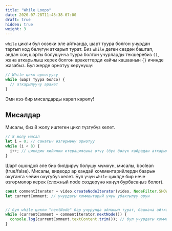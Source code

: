 ```yaml
---
title: "While Loops"
date: 2020-07-28T11:45:38-07:00
draft: true
hidden: true
weight: 3
---
```


`while` цикли бул оозеки эле айтканда, шарт туура болгон учурдан тартып код бөлүгүн аткарып турат. Биз `while` деген сөздөн баштап, андан соң шарты болушунча туура болгон учурларды текшеребиз `()`, жана аткарылыш керек болгон аракеттерди кайчы кашаанын `{}` ичинде жазабыз. Бул жерде орнотуу көрүнүшү:

```javascript
// While цикл орнотуусу
while (шарт туура болсо) {
  // аткарылуучу аракет
}
```

Эми кээ бир мисалдарды карап көрөлү!

## Мисалдар
Мисалы, биз 8 жолу иштеген цикл түзгүбүз келет.

```javascript
// 8 жолу мисал
let i = 0; // санагыч өзгөрмөнү орнотуу
while (i < 8) {
  i++; // циклдин кийинки итерациясына өтүү (бул бөлүк кайрадан аткарылат)
}
```

Шарт ошондой эле бир билдирүү болушу мүмкүн, мисалы, boolean (true/false). Мисалы, видеодо ар кандай комментарийлерди баарын окуганга чейин окугубуз келет. Бул үчүн `while` циклде бир нече өзгөрмөлөр керек (сложный node сөздөрүнө көңүл бурбасаңыз болот).

```javascript
const commentIterator = video.createNodeIterator(video, NodeFilter.SHOW_COMMENT) // видеодогу комментарийлерден өтүүнүн бир жолу
let currentComment; // учурдагы комментарий үчүн убактылуу орун


// бул while цикли "nextNode" бар учурунда айланып турат, башкача айтканда бул комментарийден кийин дагы бар дегенди билдирет
while (currentComment = commentIterator.nextNode()) {
  console.log(currentComment.textContent.trim()); // бул учурдагы комментарийди чыгарат, биз аны окуй алабыз!
}
```